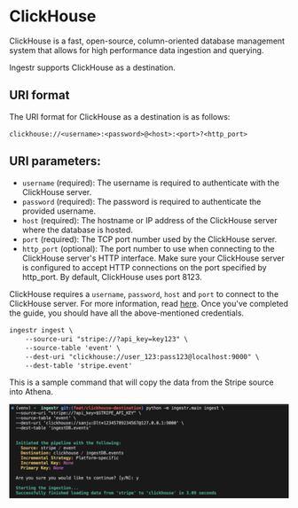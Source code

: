 # ClickHouse
ClickHouse is a fast, open-source, column-oriented database management system that allows for high performance data ingestion and querying.

Ingestr supports ClickHouse as a destination.

## URI format
The URI format for ClickHouse as a destination is as follows:

```plaintext
clickhouse://<username>:<password>@<host>:<port>?<http_port>
```
## URI parameters:
- `username` (required): The username is required to authenticate with the ClickHouse server.
- `password` (required): The password is required to authenticate the provided username.
- `host` (required): The hostname or IP address of the ClickHouse server where the database is hosted.
- `port` (required): The TCP port number used by the ClickHouse server.
- `http_port` (optional): The port number to use when connecting to the ClickHouse server's HTTP interface. Make sure your ClickHouse server is configured to accept HTTP connections on the port specified by http_port. By default, ClickHouse uses port 8123.

ClickHouse requires a `username`, `password`, `host` and `port` to connect to the ClickHouse server. For more information, read [here](https://dlthub.com/docs/dlt-ecosystem/destinations/clickhouse#2-setup-clickhouse-database). Once you've completed the guide, you should have all the above-mentioned credentials.

```
ingestr ingest \
    --source-uri "stripe://?api_key=key123" \
    --source-table 'event' \
    --dest-uri "clickhouse://user_123:pass123@localhost:9000" \
    --dest-table 'stripe.event'
```

This is a sample command that will copy the data from the Stripe source into Athena.

<img alt="clickhouse_img" src="../media/clickhouse_img.png" />
